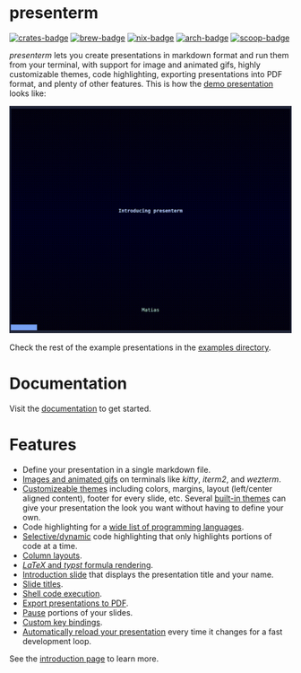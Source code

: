 presenterm
===

[![crates-badge]][crates-package] [![brew-badge]][brew-package] [![nix-badge]][nix-package] 
[![arch-badge]][arch-package] [![scoop-badge]][scoop-package]

[brew-badge]: https://img.shields.io/homebrew/v/presenterm
[brew-package]: https://formulae.brew.sh/formula/presenterm
[nix-badge]: https://img.shields.io/badge/Packaged_for-Nix-5277C3.svg?logo=nixos&labelColor=73C3D5
[nix-package]: https://search.nixos.org/packages?size=1&show=presenterm
[crates-badge]: https://img.shields.io/crates/v/presenterm
[crates-package]: https://crates.io/crates/presenterm
[arch-badge]: https://img.shields.io/aur/version/presenterm-bin
[arch-package]: https://aur.archlinux.org/packages/presenterm-bin
[scoop-badge]: https://img.shields.io/scoop/v/presenterm
[scoop-package]: https://scoop.sh/#/apps?q=presenterm&id=a462290f824b50f180afbaa6d8c7c1e6e0952e3a

_presenterm_ lets you create presentations in markdown format and run them from your terminal, with support for image 
and animated gifs, highly customizable themes, code highlighting, exporting presentations into PDF format, and 
plenty of other features. This is how the [demo presentation](/examples/demo.md) looks like:

![](/docs/src/assets/demo.gif)

Check the rest of the example presentations in the [examples directory](/examples).

# Documentation

Visit the [documentation][guide-introduction] to get started.

# Features

* Define your presentation in a single markdown file.
* [Images and animated gifs][guide-images] on terminals like _kitty_, _iterm2_, and _wezterm_.
* [Customizeable themes][guide-themes] including colors, margins, layout (left/center aligned content), footer for every 
  slide, etc. Several [built-in themes][guide-builtin-themes] can give your presentation the look you want without 
  having to define your own.
* Code highlighting for a [wide list of programming languages][guide-code-highlight].
* [Selective/dynamic][guide-selective-highlight] code highlighting that only highlights portions of code at a time.
* [Column layouts][guide-layout].
* [_LaTeX_ and _typst_ formula rendering][guide-latex].
* [Introduction slide][guide-intro-slide] that displays the presentation title and your name.
* [Slide titles][guide-slide-titles].
* [Shell code execution][guide-code-execute].
* [Export presentations to PDF][guide-pdf-export].
* [Pause][guide-pauses] portions of your slides.
* [Custom key bindings][guide-key-bindings].
* [Automatically reload your presentation][guide-hot-reload] every time it changes for a fast development loop.

See the [introduction page][guide-introduction] to learn more.

<!-- links -->

[guide-introduction]: https://mfontanini.github.io/presenterm/
[guide-installation]: https://mfontanini.github.io/presenterm/guides/installation.html
[guide-basics]: https://mfontanini.github.io/presenterm/guides/basics.html
[guide-intro-slide]: https://mfontanini.github.io/presenterm/guides/basics.html#introduction-slide
[guide-slide-titles]: https://mfontanini.github.io/presenterm/guides/basics.html#slide-titles
[guide-pauses]: https://mfontanini.github.io/presenterm/guides/basics.html#pauses
[guide-images]: https://mfontanini.github.io/presenterm/guides/basics.html#images
[guide-themes]: https://mfontanini.github.io/presenterm/guides/themes.html
[guide-builtin-themes]: https://mfontanini.github.io/presenterm/guides/themes.html#built-in-themes
[guide-code-highlight]: https://mfontanini.github.io/presenterm/guides/code-highlight.html
[guide-code-execute]: https://mfontanini.github.io/presenterm/guides/code-highlight.html#executing-code
[guide-selective-highlight]: https://mfontanini.github.io/presenterm/guides/code-highlight.html#selective-highlighting
[guide-layout]: https://mfontanini.github.io/presenterm/guides/layout.html
[guide-latex]: https://mfontanini.github.io/presenterm/guides/latex.html
[guide-pdf-export]: https://mfontanini.github.io/presenterm/guides/pdf-export.html
[guide-key-bindings]: https://mfontanini.github.io/presenterm/guides/configuration.html#key-bindings
[guide-hot-reload]: https://mfontanini.github.io/presenterm/guides/basics.html#hot-reload
[bat]: https://github.com/sharkdp/bat
[syntect]: https://github.com/trishume/syntect


